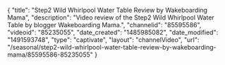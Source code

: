 {
    "title": "Step2 Wild Whirlpool Water Table Review by Wakeboarding Mama",
    "description": "Video review of the Step2 Wild Whirlpool Water Table by blogger Wakeboarding Mama.",
    "channelid": "85595586",
    "videoid": "85235055",
    "date_created": "1485985082",
    "date_modified": "1491593748",
    "type": "captivate",
    "layout": "channelVideo",
    "url": "\/seasonal\/step2-wild-whirlpool-water-table-review-by-wakeboarding-mama\/85595586-85235055"
}